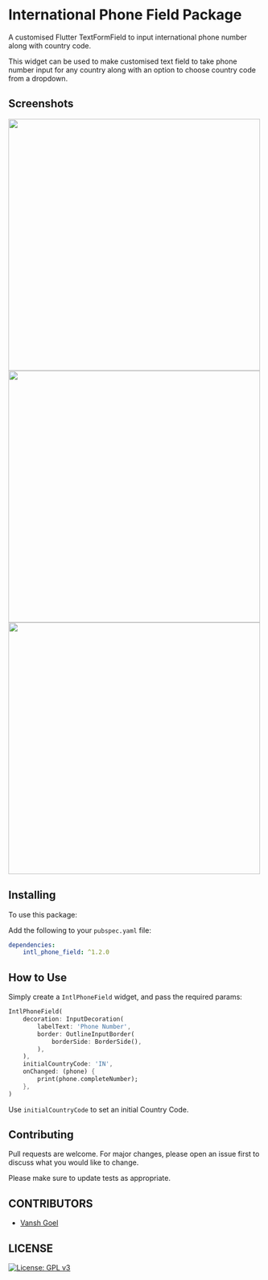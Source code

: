 # International Phone Field Package

A customised Flutter TextFormField to input international phone number along with country code.

This widget can be used to make customised text field to take phone number input for any country along with an option to choose country code from a dropdown.

## Screenshots

<img src="https://github.com/vanshg395/intl_phone_field/blob/master/1.png?raw=true" height="500px"> <img src="https://github.com/vanshg395/intl_phone_field/blob/master/2.png?raw=true" height="500px"> <img src="https://github.com/vanshg395/intl_phone_field/blob/master/3.png?raw=true" height="500px">

## Installing

To use this package:

Add the following to your `pubspec.yaml` file:

```yaml
dependencies:
    intl_phone_field: ^1.2.0
```

## How to Use

Simply create a `IntlPhoneField` widget, and pass the required params:

```dart
IntlPhoneField(
    decoration: InputDecoration(
        labelText: 'Phone Number',
        border: OutlineInputBorder(
            borderSide: BorderSide(),
        ),
    ),
    initialCountryCode: 'IN',
    onChanged: (phone) {
        print(phone.completeNumber);
    },
) 
```


Use `initialCountryCode` to set an initial Country Code.


## Contributing
Pull requests are welcome. For major changes, please open an issue first to discuss what you would like to change.

Please make sure to update tests as appropriate.

## CONTRIBUTORS

* [Vansh Goel](https://github.com/vanshg395/)

## LICENSE

[![License: GPL v3](https://img.shields.io/badge/License-GPLv3-blue.svg)](https://www.gnu.org/licenses/gpl-3.0)





